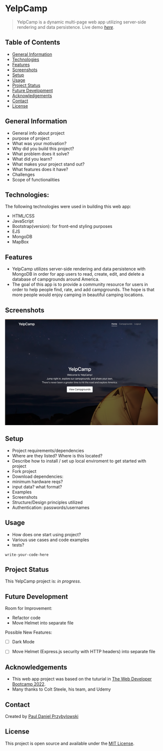 # YelpCamp 

> YelpCamp is a dynamic multi-page web app utilizing server-side rendering and data persistence.
> Live demo [_here_](https://cryptic-falls-28870.herokuapp.com/).


## Table of Contents 

* [General Information](#general-information)
* [Technologies](#technologies)
* [Features](#features)
* [Screenshots](#screenshots)
* [Setup](#setup)
* [Usage](#usage)
* [Project Status](#project-status)
* [Future Development](#future-development)
* [Acknowledgements](#acknowledgements)
* [Contact](#contact)
* [License](#license)


## General Information
- General info about project
- purpose of project
- What was your motivation?
- Why did you build this project?
- What problem does it solve?
- What did you learn?
- What makes your project stand out?
- What features does it have?
- Challenges
- Scope of functionalities 


## Technologies:
The following technologies were used in building this web app: 

- HTML/CSS
- JavaScript
- Bootstrap(version): for front-end styling purposes
- EJS
- MongoDB
- MapBox


## Features
- YelpCamp utilizes server-side rendering and data persistence with MongoDB in order for app users to read, create, edit, and delete a database of campgrounds around America. 
- The goal of this app is to provide a community resource for users in order to help people find, rate, and add campgrounds.  The hope is that more people would enjoy camping in beautiful camping locations.

## Screenshots
![Screenshot of Landing Page](./images/screenshot1.png)

## Setup
- Project requirements/dependencies
- Where are they listed? Where is this located?
- Describe how to install / set up local enviroment to get started with project
- Fork project
- Download dependencies:
- minimum hardware reqs?
- input data? what format?
- Examples 
- Screenshots
- Structure/Design principles utilized
- Authentication: passwords/usernames 

## Usage
- How does one start using project?
- Various use cases and code examples
- tests?

`write-your-code-here`

## Project Status
This YelpCamp project is: _in progress_.

## Future Development
Room for Improvement:
- Refactor code
- Move Helmet into separate file

Possible New Features:
- [ ] Dark Mode
- [ ] Move Helmet (Express.js security with HTTP headers) into separate file


## Acknowledgements 
- This web app project was based on the tuturial in [The Web Developer Bootcamp 2022](https://www.udemy.com/course/the-web-developer-bootcamp/).
- Many thanks to Colt Steele, his team, and Udemy


## Contact
Created by [Paul Daniel Przybylowski](https://paulprzybylowski.github.io)


## License 
This project is open source and available under the [MIT License](https://github.com/git/git-scm.com/blob/main/MIT-LICENSE.txt).










